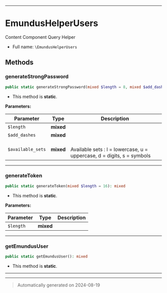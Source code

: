 ***

# EmundusHelperUsers

Content Component Query Helper



* Full name: `\EmundusHelperUsers`




## Methods


### generateStrongPassword



```php
public static generateStrongPassword(mixed $length = 8, mixed $add_dashes = false, mixed $available_sets = &#039;luds&#039;): string
```



* This method is **static**.




**Parameters:**

| Parameter | Type | Description |
|-----------|------|-------------|
| `$length` | **mixed** |  |
| `$add_dashes` | **mixed** |  |
| `$available_sets` | **mixed** | <br />Available sets : l = lowercase, u = uppercase, d = digits, s = symbols |





***

### generateToken



```php
public static generateToken(mixed $length = 16): mixed
```



* This method is **static**.




**Parameters:**

| Parameter | Type | Description |
|-----------|------|-------------|
| `$length` | **mixed** |  |





***

### getEmundusUser



```php
public static getEmundusUser(): mixed
```



* This method is **static**.








***


***
> Automatically generated on 2024-08-19
